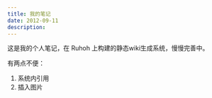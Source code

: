 ```yaml
---
title: 我的笔记
date: 2012-09-11
description:
---
```


这是我的个人笔记，在 Ruhoh 上构建的静态wiki生成系统，慢慢完善中。

有两点不便：

1. 系统内引用
2. 插入图片
